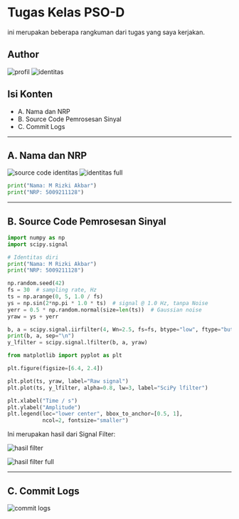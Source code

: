 # Tugas Kelas PSO-D

ini merupakan beberapa rangkuman dari tugas yang saya kerjakan.

## Author
![profil](https://github.com/RizkiAkbar12/Tugas-SPO/assets/108193209/21ab33f9-27fe-4a37-bd3b-f407f6f2d123)
![identitas](https://github.com/RizkiAkbar12/Tugas-SPO/assets/108193209/2775a751-b563-4e38-bef8-b62069ada416)




## Isi Konten
- A. Nama dan NRP
- B. Source Code Pemrosesan Sinyal
- C. Commit Logs

---

## A. Nama dan NRP

![source code identitas](https://github.com/RizkiAkbar12/Tugas-SPO/assets/108193209/b6157fc4-724a-4880-983a-21cd0c3461b3)
![identitas full](https://github.com/RizkiAkbar12/Tugas-SPO/assets/108193209/d94b9645-5c43-4459-ad42-bf5d44cd0d2e)


```py
print("Nama: M Rizki Akbar")
print("NRP: 5009211128")
```
---

## B. Source Code Pemrosesan Sinyal

```py
import numpy as np
import scipy.signal

# Identitas diri
print("Nama: M Rizki Akbar")
print("NRP: 5009211128")

np.random.seed(42) 
fs = 30  # sampling rate, Hz
ts = np.arange(0, 5, 1.0 / fs)  
ys = np.sin(2*np.pi * 1.0 * ts)  # signal @ 1.0 Hz, tanpa Noise
yerr = 0.5 * np.random.normal(size=len(ts))  # Gaussian noise
yraw = ys + yerr

b, a = scipy.signal.iirfilter(4, Wn=2.5, fs=fs, btype="low", ftype="butter")
print(b, a, sep="\n")
y_lfilter = scipy.signal.lfilter(b, a, yraw)

from matplotlib import pyplot as plt

plt.figure(figsize=[6.4, 2.4])

plt.plot(ts, yraw, label="Raw signal")
plt.plot(ts, y_lfilter, alpha=0.8, lw=3, label="SciPy lfilter")

plt.xlabel("Time / s")
plt.ylabel("Amplitude")
plt.legend(loc="lower center", bbox_to_anchor=[0.5, 1],
           ncol=2, fontsize="smaller")

```
Ini merupakan hasil dari Signal Filter:

![hasil filter](https://github.com/RizkiAkbar12/Tugas-SPO/assets/108193209/a30f44fd-de0d-464f-b446-e03f049391cb)

![hasil filter full](https://github.com/RizkiAkbar12/Tugas-SPO/assets/108193209/8ea75572-9143-4532-bd78-2e27982f0ca1)


---

## C. Commit Logs
![commit logs](https://github.com/RizkiAkbar12/Tugas-SPO/assets/108193209/1f07042f-ea18-4806-9e82-749d93425bd4)

